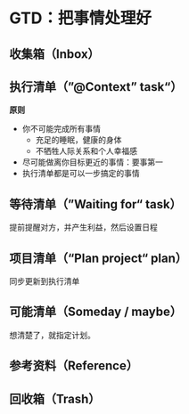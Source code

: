 # GTD：把事情处理好



## 收集箱（Inbox）



## 执行清单（”@Context” task“）

**原则**

- 你不可能完成所有事情
  - 充足的睡眠，健康的身体
  - 不牺牲人际关系和个人幸福感
- 尽可能做离你目标更近的事情：要事第一
- 执行清单都是可以一步搞定的事情



## 等待清单（”Waiting for“ task）

提前提醒对方，并产生利益，然后设置日程



## 项目清单（“Plan project“ plan）

同步更新到执行清单



## 可能清单（Someday / maybe）

想清楚了，就指定计划。



## 参考资料（Reference）



## 回收箱（Trash）
